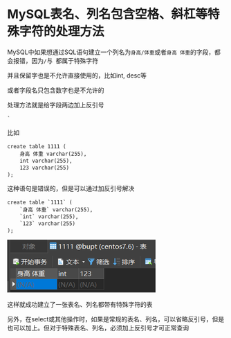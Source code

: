 # MySQL表名、列名包含空格、斜杠等特殊字符的处理方法

MySQL中如果想通过SQL语句建立一个列名为`身高/体重`或者`身高 体重`的字段，都会报错，因为`/`与` `都属于特殊字符

并且保留字也是不允许直接使用的，比如int, desc等

或者字段名只包含数字也是不允许的

处理方法就是给字段两边加上反引号

```
`
```

比如

```
create table 1111 (
	身高 体重 varchar(255),
	int varchar(255),
	123 varchar(255)
);
```

这种语句是错误的，但是可以通过加反引号解决

```
create table `1111` (
	`身高 体重` varchar(255),
	`int` varchar(255),
	`123` varchar(255)
);
```

![image-20211119201226752](https://raw.githubusercontent.com/KKKLxxx/img-host/master/202111192012794.png)

这样就成功建立了一张表名、列名都带有特殊字符的表



另外，在select或其他操作时，如果是常规的表名、列名，可以省略反引号，但是也可以加上。但对于特殊表名、列名，必须加上反引号才可正常查询